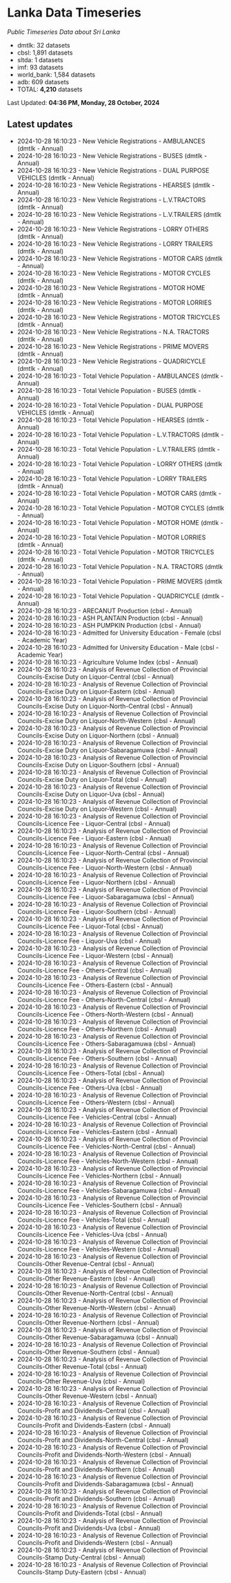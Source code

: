 # Lanka Data Timeseries
*Public Timeseries Data about Sri Lanka*

* dmtlk: 32 datasets
* cbsl: 1,891 datasets
* sltda: 1 datasets
* imf: 93 datasets
* world_bank: 1,584 datasets
* adb: 609 datasets
* TOTAL: **4,210** datasets

Last Updated: **04:36 PM, Monday, 28 October, 2024**

## Latest updates

* 2024-10-28 16:10:23 - New Vehicle Registrations - AMBULANCES (dmtlk - Annual)
* 2024-10-28 16:10:23 - New Vehicle Registrations - BUSES (dmtlk - Annual)
* 2024-10-28 16:10:23 - New Vehicle Registrations - DUAL PURPOSE VEHICLES (dmtlk - Annual)
* 2024-10-28 16:10:23 - New Vehicle Registrations - HEARSES (dmtlk - Annual)
* 2024-10-28 16:10:23 - New Vehicle Registrations - L.V.TRACTORS (dmtlk - Annual)
* 2024-10-28 16:10:23 - New Vehicle Registrations - L.V.TRAILERS (dmtlk - Annual)
* 2024-10-28 16:10:23 - New Vehicle Registrations - LORRY OTHERS (dmtlk - Annual)
* 2024-10-28 16:10:23 - New Vehicle Registrations - LORRY TRAILERS (dmtlk - Annual)
* 2024-10-28 16:10:23 - New Vehicle Registrations - MOTOR CARS (dmtlk - Annual)
* 2024-10-28 16:10:23 - New Vehicle Registrations - MOTOR CYCLES (dmtlk - Annual)
* 2024-10-28 16:10:23 - New Vehicle Registrations - MOTOR HOME (dmtlk - Annual)
* 2024-10-28 16:10:23 - New Vehicle Registrations - MOTOR LORRIES (dmtlk - Annual)
* 2024-10-28 16:10:23 - New Vehicle Registrations - MOTOR TRICYCLES (dmtlk - Annual)
* 2024-10-28 16:10:23 - New Vehicle Registrations - N.A. TRACTORS (dmtlk - Annual)
* 2024-10-28 16:10:23 - New Vehicle Registrations - PRIME MOVERS (dmtlk - Annual)
* 2024-10-28 16:10:23 - New Vehicle Registrations - QUADRICYCLE (dmtlk - Annual)
* 2024-10-28 16:10:23 - Total Vehicle Population - AMBULANCES (dmtlk - Annual)
* 2024-10-28 16:10:23 - Total Vehicle Population - BUSES (dmtlk - Annual)
* 2024-10-28 16:10:23 - Total Vehicle Population - DUAL PURPOSE VEHICLES (dmtlk - Annual)
* 2024-10-28 16:10:23 - Total Vehicle Population - HEARSES (dmtlk - Annual)
* 2024-10-28 16:10:23 - Total Vehicle Population - L.V.TRACTORS (dmtlk - Annual)
* 2024-10-28 16:10:23 - Total Vehicle Population - L.V.TRAILERS (dmtlk - Annual)
* 2024-10-28 16:10:23 - Total Vehicle Population - LORRY OTHERS (dmtlk - Annual)
* 2024-10-28 16:10:23 - Total Vehicle Population - LORRY TRAILERS (dmtlk - Annual)
* 2024-10-28 16:10:23 - Total Vehicle Population - MOTOR CARS (dmtlk - Annual)
* 2024-10-28 16:10:23 - Total Vehicle Population - MOTOR CYCLES (dmtlk - Annual)
* 2024-10-28 16:10:23 - Total Vehicle Population - MOTOR HOME (dmtlk - Annual)
* 2024-10-28 16:10:23 - Total Vehicle Population - MOTOR LORRIES (dmtlk - Annual)
* 2024-10-28 16:10:23 - Total Vehicle Population - MOTOR TRICYCLES (dmtlk - Annual)
* 2024-10-28 16:10:23 - Total Vehicle Population - N.A. TRACTORS (dmtlk - Annual)
* 2024-10-28 16:10:23 - Total Vehicle Population - PRIME MOVERS (dmtlk - Annual)
* 2024-10-28 16:10:23 - Total Vehicle Population - QUADRICYCLE (dmtlk - Annual)
* 2024-10-28 16:10:23 - ARECANUT Production (cbsl - Annual)
* 2024-10-28 16:10:23 - ASH PLANTAIN Production (cbsl - Annual)
* 2024-10-28 16:10:23 - ASH PUMPKIN Production (cbsl - Annual)
* 2024-10-28 16:10:23 - Admitted for University Education - Female (cbsl - Academic Year)
* 2024-10-28 16:10:23 - Admitted for University Education - Male (cbsl - Academic Year)
* 2024-10-28 16:10:23 - Agriculture Volume Index (cbsl - Annual)
* 2024-10-28 16:10:23 - Analysis of Revenue Collection of Provincial Councils-Excise Duty on Liquor-Central (cbsl - Annual)
* 2024-10-28 16:10:23 - Analysis of Revenue Collection of Provincial Councils-Excise Duty on Liquor-Eastern (cbsl - Annual)
* 2024-10-28 16:10:23 - Analysis of Revenue Collection of Provincial Councils-Excise Duty on Liquor-North-Central (cbsl - Annual)
* 2024-10-28 16:10:23 - Analysis of Revenue Collection of Provincial Councils-Excise Duty on Liquor-North-Western (cbsl - Annual)
* 2024-10-28 16:10:23 - Analysis of Revenue Collection of Provincial Councils-Excise Duty on Liquor-Northern (cbsl - Annual)
* 2024-10-28 16:10:23 - Analysis of Revenue Collection of Provincial Councils-Excise Duty on Liquor-Sabaragamuwa (cbsl - Annual)
* 2024-10-28 16:10:23 - Analysis of Revenue Collection of Provincial Councils-Excise Duty on Liquor-Southern (cbsl - Annual)
* 2024-10-28 16:10:23 - Analysis of Revenue Collection of Provincial Councils-Excise Duty on Liquor-Total (cbsl - Annual)
* 2024-10-28 16:10:23 - Analysis of Revenue Collection of Provincial Councils-Excise Duty on Liquor-Uva (cbsl - Annual)
* 2024-10-28 16:10:23 - Analysis of Revenue Collection of Provincial Councils-Excise Duty on Liquor-Western (cbsl - Annual)
* 2024-10-28 16:10:23 - Analysis of Revenue Collection of Provincial Councils-Licence Fee - Liquor-Central (cbsl - Annual)
* 2024-10-28 16:10:23 - Analysis of Revenue Collection of Provincial Councils-Licence Fee - Liquor-Eastern (cbsl - Annual)
* 2024-10-28 16:10:23 - Analysis of Revenue Collection of Provincial Councils-Licence Fee - Liquor-North-Central (cbsl - Annual)
* 2024-10-28 16:10:23 - Analysis of Revenue Collection of Provincial Councils-Licence Fee - Liquor-North-Western (cbsl - Annual)
* 2024-10-28 16:10:23 - Analysis of Revenue Collection of Provincial Councils-Licence Fee - Liquor-Northern (cbsl - Annual)
* 2024-10-28 16:10:23 - Analysis of Revenue Collection of Provincial Councils-Licence Fee - Liquor-Sabaragamuwa (cbsl - Annual)
* 2024-10-28 16:10:23 - Analysis of Revenue Collection of Provincial Councils-Licence Fee - Liquor-Southern (cbsl - Annual)
* 2024-10-28 16:10:23 - Analysis of Revenue Collection of Provincial Councils-Licence Fee - Liquor-Total (cbsl - Annual)
* 2024-10-28 16:10:23 - Analysis of Revenue Collection of Provincial Councils-Licence Fee - Liquor-Uva (cbsl - Annual)
* 2024-10-28 16:10:23 - Analysis of Revenue Collection of Provincial Councils-Licence Fee - Liquor-Western (cbsl - Annual)
* 2024-10-28 16:10:23 - Analysis of Revenue Collection of Provincial Councils-Licence Fee - Others-Central (cbsl - Annual)
* 2024-10-28 16:10:23 - Analysis of Revenue Collection of Provincial Councils-Licence Fee - Others-Eastern (cbsl - Annual)
* 2024-10-28 16:10:23 - Analysis of Revenue Collection of Provincial Councils-Licence Fee - Others-North-Central (cbsl - Annual)
* 2024-10-28 16:10:23 - Analysis of Revenue Collection of Provincial Councils-Licence Fee - Others-North-Western (cbsl - Annual)
* 2024-10-28 16:10:23 - Analysis of Revenue Collection of Provincial Councils-Licence Fee - Others-Northern (cbsl - Annual)
* 2024-10-28 16:10:23 - Analysis of Revenue Collection of Provincial Councils-Licence Fee - Others-Sabaragamuwa (cbsl - Annual)
* 2024-10-28 16:10:23 - Analysis of Revenue Collection of Provincial Councils-Licence Fee - Others-Southern (cbsl - Annual)
* 2024-10-28 16:10:23 - Analysis of Revenue Collection of Provincial Councils-Licence Fee - Others-Total (cbsl - Annual)
* 2024-10-28 16:10:23 - Analysis of Revenue Collection of Provincial Councils-Licence Fee - Others-Uva (cbsl - Annual)
* 2024-10-28 16:10:23 - Analysis of Revenue Collection of Provincial Councils-Licence Fee - Others-Western (cbsl - Annual)
* 2024-10-28 16:10:23 - Analysis of Revenue Collection of Provincial Councils-Licence Fee - Vehicles-Central (cbsl - Annual)
* 2024-10-28 16:10:23 - Analysis of Revenue Collection of Provincial Councils-Licence Fee - Vehicles-Eastern (cbsl - Annual)
* 2024-10-28 16:10:23 - Analysis of Revenue Collection of Provincial Councils-Licence Fee - Vehicles-North-Central (cbsl - Annual)
* 2024-10-28 16:10:23 - Analysis of Revenue Collection of Provincial Councils-Licence Fee - Vehicles-North-Western (cbsl - Annual)
* 2024-10-28 16:10:23 - Analysis of Revenue Collection of Provincial Councils-Licence Fee - Vehicles-Northern (cbsl - Annual)
* 2024-10-28 16:10:23 - Analysis of Revenue Collection of Provincial Councils-Licence Fee - Vehicles-Sabaragamuwa (cbsl - Annual)
* 2024-10-28 16:10:23 - Analysis of Revenue Collection of Provincial Councils-Licence Fee - Vehicles-Southern (cbsl - Annual)
* 2024-10-28 16:10:23 - Analysis of Revenue Collection of Provincial Councils-Licence Fee - Vehicles-Total (cbsl - Annual)
* 2024-10-28 16:10:23 - Analysis of Revenue Collection of Provincial Councils-Licence Fee - Vehicles-Uva (cbsl - Annual)
* 2024-10-28 16:10:23 - Analysis of Revenue Collection of Provincial Councils-Licence Fee - Vehicles-Western (cbsl - Annual)
* 2024-10-28 16:10:23 - Analysis of Revenue Collection of Provincial Councils-Other Revenue-Central (cbsl - Annual)
* 2024-10-28 16:10:23 - Analysis of Revenue Collection of Provincial Councils-Other Revenue-Eastern (cbsl - Annual)
* 2024-10-28 16:10:23 - Analysis of Revenue Collection of Provincial Councils-Other Revenue-North-Central (cbsl - Annual)
* 2024-10-28 16:10:23 - Analysis of Revenue Collection of Provincial Councils-Other Revenue-North-Western (cbsl - Annual)
* 2024-10-28 16:10:23 - Analysis of Revenue Collection of Provincial Councils-Other Revenue-Northern (cbsl - Annual)
* 2024-10-28 16:10:23 - Analysis of Revenue Collection of Provincial Councils-Other Revenue-Sabaragamuwa (cbsl - Annual)
* 2024-10-28 16:10:23 - Analysis of Revenue Collection of Provincial Councils-Other Revenue-Southern (cbsl - Annual)
* 2024-10-28 16:10:23 - Analysis of Revenue Collection of Provincial Councils-Other Revenue-Total (cbsl - Annual)
* 2024-10-28 16:10:23 - Analysis of Revenue Collection of Provincial Councils-Other Revenue-Uva (cbsl - Annual)
* 2024-10-28 16:10:23 - Analysis of Revenue Collection of Provincial Councils-Other Revenue-Western (cbsl - Annual)
* 2024-10-28 16:10:23 - Analysis of Revenue Collection of Provincial Councils-Profit and Dividends-Central (cbsl - Annual)
* 2024-10-28 16:10:23 - Analysis of Revenue Collection of Provincial Councils-Profit and Dividends-Eastern (cbsl - Annual)
* 2024-10-28 16:10:23 - Analysis of Revenue Collection of Provincial Councils-Profit and Dividends-North-Central (cbsl - Annual)
* 2024-10-28 16:10:23 - Analysis of Revenue Collection of Provincial Councils-Profit and Dividends-North-Western (cbsl - Annual)
* 2024-10-28 16:10:23 - Analysis of Revenue Collection of Provincial Councils-Profit and Dividends-Northern (cbsl - Annual)
* 2024-10-28 16:10:23 - Analysis of Revenue Collection of Provincial Councils-Profit and Dividends-Sabaragamuwa (cbsl - Annual)
* 2024-10-28 16:10:23 - Analysis of Revenue Collection of Provincial Councils-Profit and Dividends-Southern (cbsl - Annual)
* 2024-10-28 16:10:23 - Analysis of Revenue Collection of Provincial Councils-Profit and Dividends-Total (cbsl - Annual)
* 2024-10-28 16:10:23 - Analysis of Revenue Collection of Provincial Councils-Profit and Dividends-Uva (cbsl - Annual)
* 2024-10-28 16:10:23 - Analysis of Revenue Collection of Provincial Councils-Profit and Dividends-Western (cbsl - Annual)
* 2024-10-28 16:10:23 - Analysis of Revenue Collection of Provincial Councils-Stamp Duty-Central (cbsl - Annual)
* 2024-10-28 16:10:23 - Analysis of Revenue Collection of Provincial Councils-Stamp Duty-Eastern (cbsl - Annual)